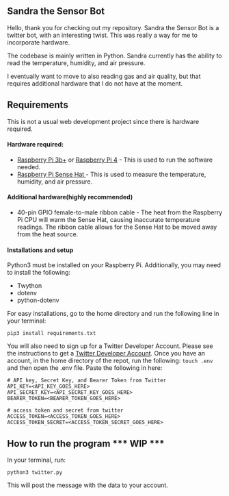 ## Sandra the Sensor Bot

Hello, thank you for checking out my repository. Sandra the Sensor Bot is a twitter bot, with an interesting twist. This was really a way for me to incorporate hardware. 

The codebase is mainly written in Python. Sandra currently has the ability to read the temperature, humidity, and air pressure. 

I eventually want to move to also reading gas and air quality, but that requires additional hardware that I do not have at the moment. 



## Requirements

This is not a usual web development project since there is hardware required. 

#### Hardware required: 

* [Raspberry Pi 3b+](https://www.raspberrypi.org/products/raspberry-pi-3-model-b-plus/) or [Raspberry Pi 4](https://www.raspberrypi.org/products/raspberry-pi-4-model-b/) - This is used to run the software needed. 
* [Raspberry Pi Sense Hat ](https://www.raspberrypi.org/products/sense-hat/) - This is used to measure the temperature, humidity, and air pressure. 

#### Additional hardware(highly recommended)

* 40-pin GPIO female-to-male ribbon cable - The heat from the Raspberry Pi CPU will warm the Sense Hat, causing inaccurate temperature readings. The ribbon cable allows for the Sense Hat to be moved away from the heat source. 

#### Installations and setup

Python3 must be installed on your Raspberry Pi. Additionally, you may need to install the following: 

* Twython
* dotenv
* python-dotenv

For easy installations, go to the home directory and run the following line in your terminal: 

```
pip3 install requirements.txt
```
You will also need to sign up for a Twitter Developer Account. Please see the instructions to get a [Twitter Developer Account](https://developer.twitter.com/en). Once you have an account, in the home directory of the repot, run the following: `touch .env` and then open the .env file. Paste the following in here: 

```
# API key, Secret Key, and Bearer Token from Twitter
API_KEY=<API_KEY_GOES_HERE>
API_SECRET_KEY=<API_SECRET_KEY_GOES_HERE>
BEARER_TOKEN=<BEARER_TOKEN_GOES_HERE>

# access token and secret from twitter
ACCESS_TOKEN=<ACCESS_TOKEN_GOES_HERE>
ACCESS_TOKEN_SECRET=<ACCESS_TOKEN_SECRET_GOES_HERE>
```



## How to run the program *** WIP ***

In your terminal, run:
```
python3 twitter.py
```
This will post the message with the data to your account.
